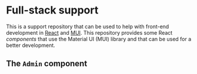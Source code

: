 # Full-stack support

This is a support repository that can be used to help with front-end development
in [React](https://react.dev/) and [MUI](https://mui.com/). This repository
provides some React *components* that use the Material UI (MUI) library and that
can be used for a better development.

## The `Admin` component